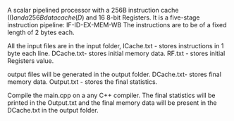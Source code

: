 A scalar pipelined processor with a 256B instruction cache (I$) and a 256B data cache (D$) and 16 8-bit Registers.
It is a five-stage instruction pipeline: IF-ID-EX-MEM-WB
The instructions are to be of a fixed length of 2 bytes each.

All the input files are in the input folder, 
ICache.txt - stores instructions in 1 byte each line.
DCache.txt- stores initial memory data.
RF.txt - stores initial Registers value.

output files will be generated in the output folder.
DCache.txt- stores final memory data.
Output.txt - stores the final statistics.

Compile the main.cpp on a any C++ compiler.
The final statistics will be printed in the Output.txt and the final memory data will be present in the DCache.txt in the output folder.
